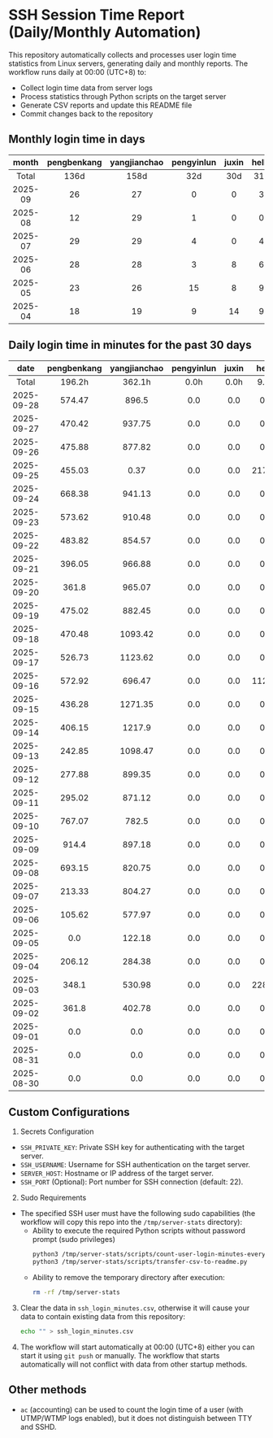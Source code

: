 # SSH Session Time Report (Daily/Monthly Automation)

This repository automatically collects and processes user login time statistics from Linux servers,
generating daily and monthly reports. The workflow runs daily at 00:00 (UTC+8) to:
- Collect login time data from server logs
- Process statistics through Python scripts on the target server
- Generate CSV reports and update this README file
- Commit changes back to the repository

<!-- 
  NOTE: If you need to modify the section titles of the following tables, 
  you must also update the corresponding Python files to maintain consistency.
  Ref: scripts/transfer-csv-to-readme.py
-->
## Monthly login time in days
|  month  | pengbenkang | yangjianchao | pengyinlun | juxin | hello | shenjunzhong | fengjing | wangjianan | chendong | hejun | yangrenyu | xuezeyu | kangyuhan | lzd | yangjingkui | tangminjin | guohui | mashaocong |
|:-------:|:-----------:|:------------:|:----------:|:-----:|:-----:|:------------:|:--------:|:----------:|:--------:|:-----:|:---------:|:-------:|:---------:|:---:|:-----------:|:----------:|:------:|:----------:|
|  Total  |     136d    |     158d     |    32d     |  30d  |  31d  |     94d      |   36d    |    13d     |   113d   |  24d  |    87d    |   82d   |    65d    | 12d |     13d     |     2d     |  11d   |    10d     |
| 2025-09 |      26     |      27      |     0      |   0   |   3   |      12      |    13    |     2      |    21    |   12  |     19    |    6    |     12    |  0  |      1      |     0      |   0    |     3      |
| 2025-08 |      12     |      29      |     1      |   0   |   0   |      23      |    0     |     5      |    25    |   0   |     6     |    14   |     15    |  0  |      1      |     0      |   0    |     2      |
| 2025-07 |      29     |      29      |     4      |   0   |   4   |      19      |    10    |     0      |    23    |   3   |     19    |    23   |     12    |  2  |      0      |     1      |   11   |     5      |
| 2025-06 |      28     |      28      |     3      |   8   |   6   |      20      |    10    |     0      |    26    |   6   |     11    |    18   |     15    |  7  |      5      |     0      |   0    |     0      |
| 2025-05 |      23     |      26      |     15     |   8   |   9   |      9       |    0     |     3      |    13    |   1   |     19    |    11   |     7     |  2  |      6      |     1      |   0    |     0      |
| 2025-04 |      18     |      19      |     9      |   14  |   9   |      11      |    3     |     3      |    5     |   2   |     13    |    10   |     4     |  1  |      0      |     0      |   0    |     0      |

## Daily login time in minutes for the past 30 days
|    date    | pengbenkang | yangjianchao | pengyinlun | juxin | hello  | shenjunzhong | fengjing | wangjianan | chendong | hejun  | yangrenyu | xuezeyu | kangyuhan | lzd | yangjingkui | tangminjin | guohui | mashaocong |
|:----------:|:-----------:|:------------:|:----------:|:-----:|:------:|:------------:|:--------:|:----------:|:--------:|:------:|:---------:|:-------:|:---------:|:---:|:-----------:|:----------:|:------:|:----------:|
|   Total    |    196.2h   |    362.1h    |    0.0h    |  0.0h |  9.3h  |    33.4h     |  123.2h  |    9.8h    |  196.0h  | 59.6h  |   170.8h  |  51.3h  |   73.7h   | 0.0h |     0.1h    |    0.0h    |  0.0h  |    7.3h    |
| 2025-09-28 |    574.47   |    896.5     |    0.0     |  0.0  |  0.0   |     0.0      |   0.0    |    0.0     |  662.55  | 90.27  |   681.2   |   0.0   |    0.0    | 0.0 |     0.0     |    0.0     |  0.0   |    0.0     |
| 2025-09-27 |    470.42   |    937.75    |    0.0     |  0.0  |  0.0   |     0.0      |   0.0    |    0.0     |   0.0    | 542.17 |    0.0    |  614.72 |    0.0    | 0.0 |     0.0     |    0.0     |  0.0   |    0.0     |
| 2025-09-26 |    475.88   |    877.82    |    0.0     |  0.0  |  0.0   |     0.0      |   0.0    |    0.0     |  576.12  |  1.58  |   590.5   |   0.0   |    0.0    | 0.0 |     0.0     |    0.0     |  0.0   |    0.0     |
| 2025-09-25 |    455.03   |     0.37     |    0.0     |  0.0  | 217.08 |     0.0      |   0.0    |    0.0     |  804.42  | 28.67  |   787.82  |  182.1  |    0.0    | 0.0 |     0.0     |    0.0     |  0.0   |    0.0     |
| 2025-09-24 |    668.38   |    941.13    |    0.0     |  0.0  |  0.0   |     0.0      |   0.0    |    0.0     |  512.58  | 296.13 |   604.08  |   0.0   |    0.0    | 0.0 |     0.0     |    0.0     |  0.0   |    0.0     |
| 2025-09-23 |    573.62   |    910.48    |    0.0     |  0.0  |  0.0   |    79.67     |   0.0    |    0.0     |   0.0    | 696.15 |   363.8   |   0.0   |    0.0    | 0.0 |     0.0     |    0.0     |  0.0   |    0.0     |
| 2025-09-22 |    483.82   |    854.57    |    0.0     |  0.0  |  0.0   |    215.5     |   0.0    |    0.0     |   0.97   | 513.02 |   326.72  |   0.0   |    0.0    | 0.0 |     0.0     |    0.0     |  0.0   |    1.3     |
| 2025-09-21 |    396.05   |    966.88    |    0.0     |  0.0  |  0.0   |     80.9     |   0.0    |    0.0     |   0.0    |  0.0   |    0.0    |   0.0   |    0.0    | 0.0 |     0.0     |    0.0     |  0.0   |    0.0     |
| 2025-09-20 |    361.8    |    965.07    |    0.0     |  0.0  |  0.0   |    124.95    |   0.0    |    0.0     |   0.0    |  0.0   |    0.0    |   0.0   |    0.0    | 0.0 |     0.0     |    0.0     |  0.0   |    0.0     |
| 2025-09-19 |    475.02   |    882.45    |    0.0     |  0.0  |  0.0   |     0.0      |  852.97  |    0.0     |  583.33  | 20.23  |   367.97  |   0.0   |    0.0    | 0.0 |     0.0     |    0.0     |  0.0   |    0.0     |
| 2025-09-18 |    470.48   |   1093.42    |    0.0     |  0.0  |  0.0   |    59.47     |  352.02  |    0.0     |  847.25  | 529.75 |   214.53  |   0.0   |    0.0    | 0.0 |     4.08    |    0.0     |  0.0   |    0.72    |
| 2025-09-17 |    526.73   |   1123.62    |    0.0     |  0.0  |  0.0   |    520.67    |  827.05  |    0.0     |  774.93  | 415.55 |   740.82  |   0.0   |    0.0    | 0.0 |     0.0     |    0.0     |  0.0   |    0.0     |
| 2025-09-16 |    572.92   |    696.47    |    0.0     |  0.0  | 112.47 |    421.32    |  474.23  |    0.0     | 1175.25  | 368.17 |   600.52  |  511.97 |    0.0    | 0.0 |     0.0     |    0.0     |  0.0   |    0.0     |
| 2025-09-15 |    436.28   |   1271.35    |    0.0     |  0.0  |  0.0   |    127.08    |   0.0    |    0.0     |  738.87  | 75.53  |   348.82  |   0.0   |    0.0    | 0.0 |     0.0     |    0.0     |  0.0   |    0.0     |
| 2025-09-14 |    406.15   |    1217.9    |    0.0     |  0.0  |  0.0   |     0.0      |   0.0    |    0.0     |   0.0    |  0.0   |    0.0    |  553.48 |   555.43  | 0.0 |     0.0     |    0.0     |  0.0   |    0.0     |
| 2025-09-13 |    242.85   |   1098.47    |    0.0     |  0.0  |  0.0   |     0.0      |   0.0    |    0.0     |   0.0    |  0.0   |    0.0    |  606.63 |   494.05  | 0.0 |     0.0     |    0.0     |  0.0   |    0.0     |
| 2025-09-12 |    277.88   |    899.35    |    0.0     |  0.0  |  0.0   |     0.0      |   0.0    |    0.0     |  504.53  |  0.0   |   473.8   |  608.92 |   460.95  | 0.0 |     0.0     |    0.0     |  0.0   |    0.0     |
| 2025-09-11 |    295.02   |    871.12    |    0.0     |  0.0  |  0.0   |     0.0      |  908.07  |    0.0     |  681.52  |  0.0   |   744.78  |   0.0   |   543.35  | 0.0 |     0.0     |    0.0     |  0.0   |    0.0     |
| 2025-09-10 |    767.07   |    782.5     |    0.0     |  0.0  |  0.0   |     0.0      |  545.17  |    0.0     |  615.52  |  0.0   |   781.9   |   0.0   |   486.62  | 0.0 |     0.0     |    0.0     |  0.0   |    0.0     |
| 2025-09-09 |    914.4    |    897.18    |    0.0     |  0.0  |  0.0   |     0.0      |  110.62  |    0.0     |  807.45  |  0.0   |   821.9   |   0.0   |   358.33  | 0.0 |     0.0     |    0.0     |  0.0   |   437.83   |
| 2025-09-08 |    693.15   |    820.75    |    0.0     |  0.0  |  0.0   |     0.0      |  704.8   |    0.0     |  420.53  |  0.0   |   632.9   |   0.0   |   464.58  | 0.0 |     0.0     |    0.0     |  0.0   |    0.0     |
| 2025-09-07 |    213.33   |    804.27    |    0.0     |  0.0  |  0.0   |    234.17    |  729.53  |    0.0     |  57.02   |  0.0   |    0.0    |   0.0   |   482.62  | 0.0 |     0.0     |    0.0     |  0.0   |    0.0     |
| 2025-09-06 |    105.62   |    577.97    |    0.0     |  0.0  |  0.0   |    112.77    |  722.6   |    0.0     |  772.8   |  0.0   |    0.0    |   0.0   |    45.0   | 0.0 |     0.0     |    0.0     |  0.0   |    0.0     |
| 2025-09-05 |     0.0     |    122.18    |    0.0     |  0.0  |  0.0   |     0.0      |  134.32  |    0.0     |   0.05   |  0.0   |    0.0    |   0.0   |    0.0    | 0.0 |     0.0     |    0.0     |  0.0   |    0.0     |
| 2025-09-04 |    206.12   |    284.38    |    0.0     |  0.0  |  0.0   |     0.0      |  527.42  |    0.0     |  149.53  |  0.0   |   342.33  |   0.0   |   152.37  | 0.0 |     0.0     |    0.0     |  0.0   |    0.0     |
| 2025-09-03 |    348.1    |    530.98    |    0.0     |  0.0  | 228.85 |     16.8     |  503.58  |   350.83   |  474.63  |  0.0   |   476.3   |   0.0   |   229.27  | 0.0 |     0.0     |    0.0     |  0.0   |    0.0     |
| 2025-09-02 |    361.8    |    402.78    |    0.0     |  0.0  |  0.0   |    11.98     |   0.0    |   235.62   |  597.4   |  0.0   |   348.13  |   0.0   |   146.88  | 0.0 |     0.0     |    0.0     |  0.0   |    0.0     |
| 2025-09-01 |     0.0     |     0.0      |    0.0     |  0.0  |  0.0   |     0.0      |   0.0    |    0.0     |   0.0    |  0.0   |    0.0    |   0.0   |    0.0    | 0.0 |     0.0     |    0.0     |  0.0   |    0.0     |
| 2025-08-31 |     0.0     |     0.0      |    0.0     |  0.0  |  0.0   |     0.0      |   0.0    |    0.0     |   0.0    |  0.0   |    0.0    |   0.0   |    0.0    | 0.0 |     0.0     |    0.0     |  0.0   |    0.0     |
| 2025-08-30 |     0.0     |     0.0      |    0.0     |  0.0  |  0.0   |     0.0      |   0.0    |    0.0     |   0.0    |  0.0   |    0.0    |   0.0   |    0.0    | 0.0 |     0.0     |    0.0     |  0.0   |    0.0     |

## Custom Configurations
1. Secrets Configuration
  - `SSH_PRIVATE_KEY`: Private SSH key for authenticating with the target server.
  - `SSH_USERNAME`: Username for SSH authentication on the target server.
  - `SERVER_HOST`: Hostname or IP address of the target server.
  - `SSH_PORT` (Optional): Port number for SSH connection (default: 22).
2. Sudo Requirements
  - The specified SSH user must have the following sudo capabilities (the workflow will copy this repo into the `/tmp/server-stats` directory):
    - Ability to execute the required Python scripts without password prompt (sudo privileges)
      ```bash
      python3 /tmp/server-stats/scripts/count-user-login-minutes-every-day.py
      python3 /tmp/server-stats/scripts/transfer-csv-to-readme.py
      ```
    - Ability to remove the temporary directory after execution:
      ```bash
      rm -rf /tmp/server-stats
      ```
3. Clear the data in `ssh_login_minutes.csv`, otherwise it will cause your data to contain existing data from this repository:
   ```bash
   echo "" > ssh_login_minutes.csv
   ```
4. The workflow will start automatically at 00:00 (UTC+8) either you can start it using `git push` or manually.
   The workflow that starts automatically will not conflict with data from other startup methods.

## Other methods
- `ac` (accounting) can be used to count the login time of a user (with UTMP/WTMP logs enabled), but it does not distinguish between TTY and SSHD.
